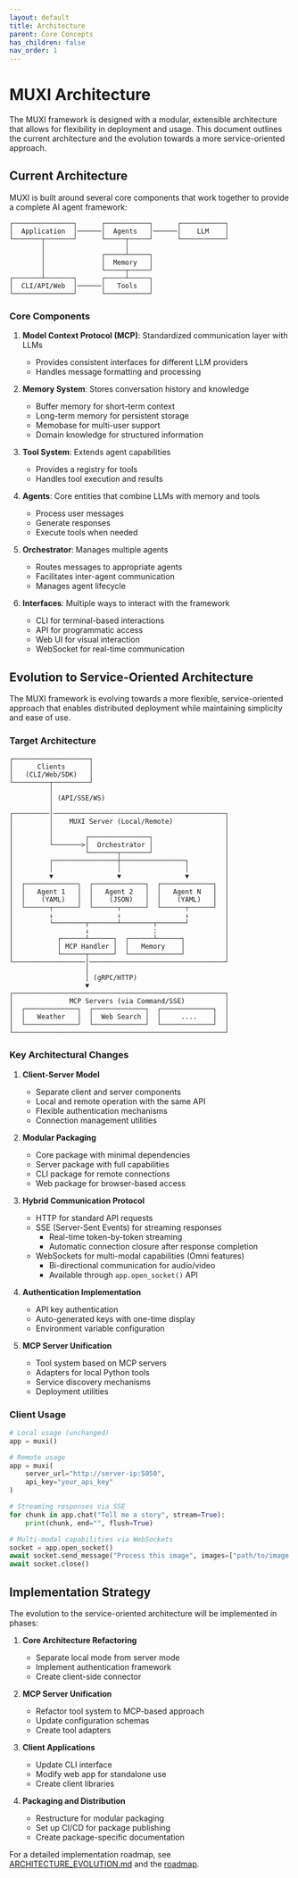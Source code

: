 ```yaml
---
layout: default
title: Architecture
parent: Core Concepts
has_children: false
nav_order: 1
---
```


# MUXI Architecture

The MUXI framework is designed with a modular, extensible architecture that allows for flexibility in deployment and usage. This document outlines the current architecture and the evolution towards a more service-oriented approach.

## Current Architecture

MUXI is built around several core components that work together to provide a complete AI agent framework:

```
┌───────────────┐      ┌───────────┐      ┌───────────┐
│  Application  │──────│  Agents   │──────│    LLM    │
└───────┬───────┘      └─────┬─────┘      └───────────┘
        │                    │
        │              ┌─────┴─────┐
        │              │  Memory   │
        │              └─────┬─────┘
┌───────┴───────┐      ┌─────┴─────┐
│  CLI/API/Web  │──────│   Tools   │
└───────────────┘      └───────────┘
```

### Core Components

1. **Model Context Protocol (MCP)**: Standardized communication layer with LLMs
   - Provides consistent interfaces for different LLM providers
   - Handles message formatting and processing

2. **Memory System**: Stores conversation history and knowledge
   - Buffer memory for short-term context
   - Long-term memory for persistent storage
   - Memobase for multi-user support
   - Domain knowledge for structured information

3. **Tool System**: Extends agent capabilities
   - Provides a registry for tools
   - Handles tool execution and results

4. **Agents**: Core entities that combine LLMs with memory and tools
   - Process user messages
   - Generate responses
   - Execute tools when needed

5. **Orchestrator**: Manages multiple agents
   - Routes messages to appropriate agents
   - Facilitates inter-agent communication
   - Manages agent lifecycle

6. **Interfaces**: Multiple ways to interact with the framework
   - CLI for terminal-based interactions
   - API for programmatic access
   - Web UI for visual interaction
   - WebSocket for real-time communication

## Evolution to Service-Oriented Architecture

The MUXI framework is evolving towards a more flexible, service-oriented approach that enables distributed deployment while maintaining simplicity and ease of use.

### Target Architecture

```
┌───────────────────┐
│      Clients      │
│   (CLI/Web/SDK)   │
└─────────┬─────────┘
          │
          │ (API/SSE/WS)
          │
┌─────────│───────────────────────────────────────────┐
│         │    MUXI Server (Local/Remote)             │
│         │                                           │
│         │        ┌───────────────┐                  │
│         └───────>│  Orchestrator │                  │
│                  └───────┬───────┘                  │
│         ┌────────────────┼────────────────┐         │
│         │                │                │         │
│         ▼                ▼                ▼         │
│  ┌─────────────┐  ┌─────────────┐  ┌─────────────┐  │
│  │   Agent 1   │  │   Agent 2   │  │   Agent N   │  │
│  │    (YAML)   │  │    (JSON)   │  │    (YAML)   │  │
│  └──────┬──────┘  └──────┬──────┘  └──────┬──────┘  │
│         ↓                ↓                ↓         │
│         └────────┬───────┴────────┬───────┘         │
│                  ↓                :                 │
│           ┌──────┴──────┐  ┌──────┴──────┐          │
│           │ MCP Handler │  │   Memory    │          │
│           └──────┬──────┘  └─────────────┘          │
└──────────────────│──────────────────────────────────┘
                   │
                   │ (gRPC/HTTP)
                   ▼
┌─────────────────────────────────────────────────────┐
│              MCP Servers (via Command/SSE)          │
│  ┌─────────────┐  ┌─────────────┐  ┌─────────────┐  │
│  │   Weather   │  │  Web Search │  │     ....    │  │
│  └─────────────┘  └─────────────┘  └─────────────┘  │
└─────────────────────────────────────────────────────┘
```

### Key Architectural Changes

1. **Client-Server Model**
   - Separate client and server components
   - Local and remote operation with the same API
   - Flexible authentication mechanisms
   - Connection management utilities

2. **Modular Packaging**
   - Core package with minimal dependencies
   - Server package with full capabilities
   - CLI package for remote connections
   - Web package for browser-based access

3. **Hybrid Communication Protocol**
   - HTTP for standard API requests
   - SSE (Server-Sent Events) for streaming responses
     - Real-time token-by-token streaming
     - Automatic connection closure after response completion
   - WebSockets for multi-modal capabilities (Omni features)
     - Bi-directional communication for audio/video
     - Available through `app.open_socket()` API

4. **Authentication Implementation**
   - API key authentication
   - Auto-generated keys with one-time display
   - Environment variable configuration

5. **MCP Server Unification**
   - Tool system based on MCP servers
   - Adapters for local Python tools
   - Service discovery mechanisms
   - Deployment utilities

### Client Usage

```python
# Local usage (unchanged)
app = muxi()

# Remote usage
app = muxi(
    server_url="http://server-ip:5050",
    api_key="your_api_key"
)

# Streaming responses via SSE
for chunk in app.chat("Tell me a story", stream=True):
    print(chunk, end="", flush=True)

# Multi-modal capabilities via WebSockets
socket = app.open_socket()
await socket.send_message("Process this image", images=["path/to/image.jpg"])
await socket.close()
```

## Implementation Strategy

The evolution to the service-oriented architecture will be implemented in phases:

1. **Core Architecture Refactoring**
   - Separate local mode from server mode
   - Implement authentication framework
   - Create client-side connector

2. **MCP Server Unification**
   - Refactor tool system to MCP-based approach
   - Update configuration schemas
   - Create tool adapters

3. **Client Applications**
   - Update CLI interface
   - Modify web app for standalone use
   - Create client libraries

4. **Packaging and Distribution**
   - Restructure for modular packaging
   - Set up CI/CD for package publishing
   - Create package-specific documentation

For a detailed implementation roadmap, see [ARCHITECTURE_EVOLUTION.md](../ARCHITECTURE_EVOLUTION.md) and the [roadmap](roadmap.md).
